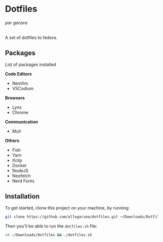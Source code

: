 # Dotfiles
###### par garzea

A set of dotfiles to fedora. 

## Packages
List of packages installed

**Code Editors**
- NeoVim
- VSCodium

**Browsers**
- Lynx
- Chrome

**Communication**
- Mull

**Others**
- Fish
- Yarn
- Xclip
- Docker
- NodeJS
- Neofetch
- Nerd Fonts

## Installation
To get started, clone this project on your machine, by running:
```sh
git clone https://github.com/allogarzea/dotfiles.git ~/Downloads/Dotfiles
```
Then you'll be able to run the ```dotfiles.sh``` file:
```sh
cd ~/Downloads/Dotfiles && ./dotfiles.sh
```
